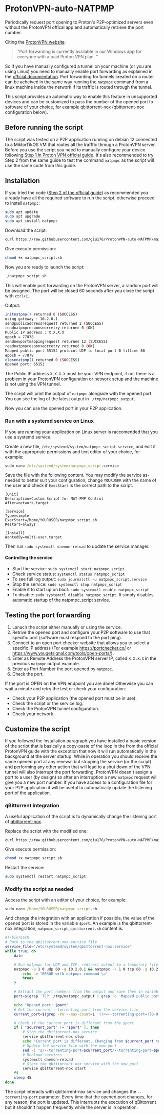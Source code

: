 # ProtonVPN-auto-NATPMP
Periodically request port opening to Proton's P2P-optimized servers even without the ProtonVPN offical app and automatically retrieve the port number.

Citing the [ProtonVPN website](https://protonvpn.com/support/port-forwarding/):
> "Port forwarding is currently available in our Windows app for everyone with a paid Proton VPN plan. " 

So if you have manually configured a tunnel on your machine (or you are using Linux) you need to manually enable port forwarding as explained in the [official documentation](https://protonvpn.com/support/port-forwarding-manual-setup/). Port forwarding for tunnels created on a router can be acheived in the same way running the `natpmpc` command from a linux machine inside the network if its traffic is routed through the tunnel.

This script provides an automatic way to enable this feature in unsupported devices and can be customized to pass the number of the opened port to software of your choice, for example [qbittorrent-nox](https://github.com/qbittorrent/qBittorrent/wiki/Running-qBittorrent-without-X-server-(WebUI-only,-systemd-service-set-up,-Ubuntu-15.04-or-newer)) (qbittorrent-nox configuration below).
## Before running the script

The script was tested on a P2P application running on debian 12 connected to a MiktorTikOS VM that routes all the trafffic through a ProtonVPN server. Before you use the script you need to manually configure your device following [Step 1 in Proton VPN official guide](https://protonvpn.com/support/port-forwarding-manual-setup/). It's also recommended to try Step 2 from the same guide to test the command `natpmpc` as the script will use the same code from this guide.

## Installation
 If you tried the code ([Step 2 of the official guide](https://protonvpn.com/support/port-forwarding-manual-setup/)) as recommended you already have all the required software to run the script, otherwise proceed to install `natpmpc`:
 ```sh
sudo apt update
sudo apt upgrade
sudo apt install natpmpc
```
Download the script:
 ```sh
curl https://raw.githubusercontent.com/giu176/ProtonVPN-auto-NATPMP/main/natpmpc_script.sh -o natpmpc_script.sh
```
 Give execute permission:
 ```sh
chmod +x natpmpc_script.sh
```
Now you are ready to launch the script:
 ```sh
./natpmpc_script.sh
```
This will enable port forwarding on the ProtonVPN server, a random port will be assigned. The port will be closed 60 seconds after you close the script with `ctrl+C`.

Output:
```sh
initnatpmp() returned 0 (SUCCESS)
using gateway : 10.2.0.1
sendpublicaddressrequest returned 2 (SUCCESS)
readnatpmpresponseorretry returned 0 (OK)
Public IP address : X.X.X.X
epoch = 77878
sendnewportmappingrequest returned 12 (SUCCESS)
readnatpmpresponseorretry returned 0 (OK)
Mapped public port 65152 protocol UDP to local port 0 liftime 60
epoch = 77878
closenatpmp() returned 0 (SUCCESS)
Opened port: 65152
```
The Public IP address `X.X.X.X` must be your VPN endpoint, if not there is a problem in your ProtonVPN configuration or network setup and the machine is not using the VPN tunnel.

The script will print the output of `natpmpc` alongside with the opened port. You can see the log of the latest output in ` /tmp/natpmpc_output`.

Now you can use the opened port in your P2P application. 

### Run with a systemd service on Linux
If you are running your application on Linux server is raccomended that you use a systemd service.

Create a new file, `/etc/systemd/system/natpmpc_script.service`, and edit it with the appropriate permissions and text editor of your choice, for example:
```cmd
sudo nano /etc/systemd/system/natpmpc_script.service
```

Save the file with the following content. You may modify the service as-needed to better suit your configuration, change `YOURUSER` with the name of the user and check if `ExecStart` is the correct path to the script.
```
[Unit]
Description=Custom Script for NAT-PMP Control
After=network.target

[Service]
Type=simple
ExecStart=/home/YOURUSER/natpmpc_script.sh
Restart=always

[Install]
WantedBy=multi-user.target
```

Then run `sudo systemctl daemon-reload` to update the service manager.

#### Controlling the service

* Start the service: `sudo systemctl start natpmpc_script`
* Check service status: `systemctl status natpmpc_script`
*  To see full log output: `sudo journalctl -u natpmpc_script.service`
* Stop the service: `sudo systemctl stop natpmpc_script`
* Enable it to start up on boot: `sudo systemctl enable natpmpc_script`
* To disable: `sudo systemctl disable natpmpc_script`. It simply disables automatic startup of the natpmpc_script service.

## Testing the port forwarding

1) Lanuch the script either manually or using the service.
2) Retrive the opened port and configure your P2P software to use that specific port (software must respond to the port ping).
3) Connect to an open port checker website that allows you to select a specific IP address (For example https://portchecker.co/ or https://www.yougetsignal.com/tools/open-ports/).
4) Enter as Remote Address the ProtonVPN server IP, called `X.X.X.X` in the previous `natpmpc` output example.
5) Enter as Port Number the port opened by  `natpmpc`.
6) Check the port.

If the port is OPEN on the VPN endpoint you are done! Otherwise you can wait a minute and retry the test or check your configuration:
- Check your P2P application (the opened port must be in use).
- Check the script or the service log.
- Check the ProtonVPN tunnel configuration.
- Check your network.

## Customize the script
If you followed the Installation paragraph you have installed a basic version of the script that is basically a copy-paste of the loop in the from the official ProtonVPN guide with the exception that now it will run automatically in the background at the server startup. 
While in operation you should receive the same opened port at any renewal but stopping the service (or the script) and performing any other action that will lead to a shut down of the VPN tunnel will also interrupt the port forwarding. ProtonVPN doesn't assign a port to a user (by design) so after an interruption a new `natpmpc` request will give you a new port number.
If you have access to a configuration file for your P2P application it will be useful to automatically update the listening port of the application.

### qBittorrent integration
A useful application of the script is to dynamically change the listening port of [qbittorrent-nox](https://github.com/qbittorrent/qBittorrent/wiki/Running-qBittorrent-without-X-server-(WebUI-only,-systemd-service-set-up,-Ubuntu-15.04-or-newer)). 

Replace the script with the modified one:
 ```sh
curl https://raw.githubusercontent.com/giu176/ProtonVPN-auto-NATPMP/main/natpmpc_script_qbittorrent.sh -o natpmpc_script.sh
```
 Give execute permission:
 ```sh
chmod +x natpmpc_script.sh
```
Restart the service:
 ```sh
sudo systemctl restart natpmpc_script
```
### Modify the script as needed
Access the script with an editor of your choice, for example:
```cmd
sudo nano /home/YOURUSER/natpmpc_script.sh
```
And change the integration with an application if possible, the value of the opened port is stored in the variable `$port`.
An example is the qbittorrent-nox integration, `natpmpc_script_qbittorrent.sh` content is:
```sh
#!/bin/bash
# Path to the qbittorrent-nox.service file
service_file="/etc/systemd/system/qbittorrent-nox.service"
while true; do
    date

    # Run natpmpc for UDP and TCP, redirect output to a temporary file
    natpmpc -a 1 0 udp 60 -g 10.2.0.1 && natpmpc -a 1 0 tcp 60 -g 10.2.0.1 > /tmp/natpmpc_output || { 
        echo -e "ERROR with natpmpc command \a" 
        break
    }

    # Extract the port numbers from the output and save them in variables
    port=$(grep 'TCP' /tmp/natpmpc_output | grep -o 'Mapped public port [0-9]*' | awk '{print $4}')

    echo "Opened port: $port"
    # Get the current --torrenting-port from the service file
    current_port=$(grep -Po --max-count=1 '(?<=--torrenting-port=)[0-9]+' "$service_file")

    # Check if the current_port is different from the $port
    if [ "$current_port" != "$port" ]; then
        # Stop the qbittorrent-nox service
        service qbittorrent-nox stop
        echo "Current port is different. Changing from $current_port to $port"
        # Update the service file with the new port
        sed -i "s/--torrenting-port=$current_port/--torrenting-port=$port/" "$service_file"
        # Reoload services
        systemctl daemon-reload 
        # Start the qbittorrent-nox service with the new port
        service qbittorrent-nox start
    fi
    sleep 45
done
```
 The script interacts with qbittorrent-nox service and changes the `--torrenting-port` parameter. Every time that the opened port changes, for any reason, the port is updated. This interrupts the execution of qBittorrent but it shouldn't happen frequently while the server is in operation.
